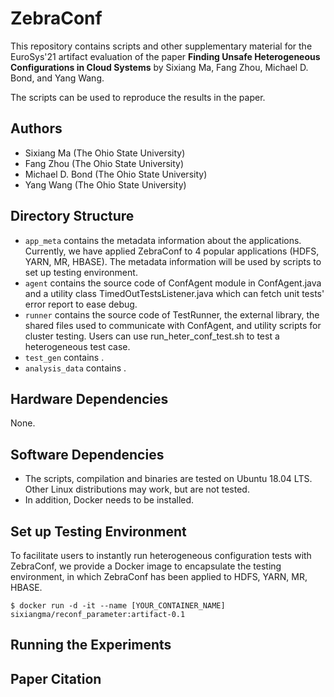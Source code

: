 ZebraConf
===============
This repository contains scripts and other supplementary material
for the EuroSys'21 artifact evaluation of the paper **Finding Unsafe Heterogeneous Configurations in Cloud Systems** 
by Sixiang Ma, Fang Zhou, Michael D. Bond, and Yang Wang.

The scripts can be used to reproduce the results in the paper.

Authors
------- 
 * Sixiang Ma (The Ohio State University)
 * Fang Zhou (The Ohio State University)
 * Michael D. Bond (The Ohio State University)
 * Yang Wang (The Ohio State University)

Directory Structure
-------------------
 * `app_meta` contains the metadata information about the applications. Currently, we have applied ZebraConf to 4 popular applications (HDFS, YARN, MR, HBASE). The metadata information will be used by scripts to set up testing environment.
 * `agent` contains the source code of ConfAgent module in ConfAgent.java and a utility class TimedOutTestsListener.java which can fetch unit tests' error report to ease debug. 
 * `runner` contains the source code of TestRunner, the external library, the shared files used to communicate with ConfAgent, and utility scripts for cluster testing. Users can use run_heter_conf_test.sh to test a heterogeneous test case.
 * `test_gen` contains .
 * `analysis_data` contains .

Hardware Dependencies
-------------------
None.

Software Dependencies
---------------------
* The scripts, compilation and binaries are tested on Ubuntu 18.04 LTS. 
Other Linux distributions may work, but are not tested. 
* In addition, Docker needs to be installed.

Set up Testing Environment
---------------------
To facilitate users to instantly run heterogeneous configuration tests with ZebraConf, we provide a Docker image to encapsulate the testing environment, in which ZebraConf has been applied to HDFS, YARN, MR, HBASE. 

```
$ docker run -d -it --name [YOUR_CONTAINER_NAME] sixiangma/reconf_parameter:artifact-0.1
```

Running the Experiments
---------------------

Paper Citation
---------------------
